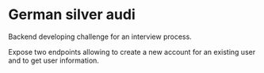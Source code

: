 # German silver audi

Backend developing challenge for an interview process.

Expose two endpoints allowing to create a new account for an existing user and to get user information.